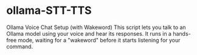 # ollama-STT-TTS
Ollama Voice Chat Setup (with Wakeword)  This script lets you talk to an Ollama model using your voice and hear its responses. It runs in a hands-free mode, waiting for a "wakeword" before it starts listening for your command.
